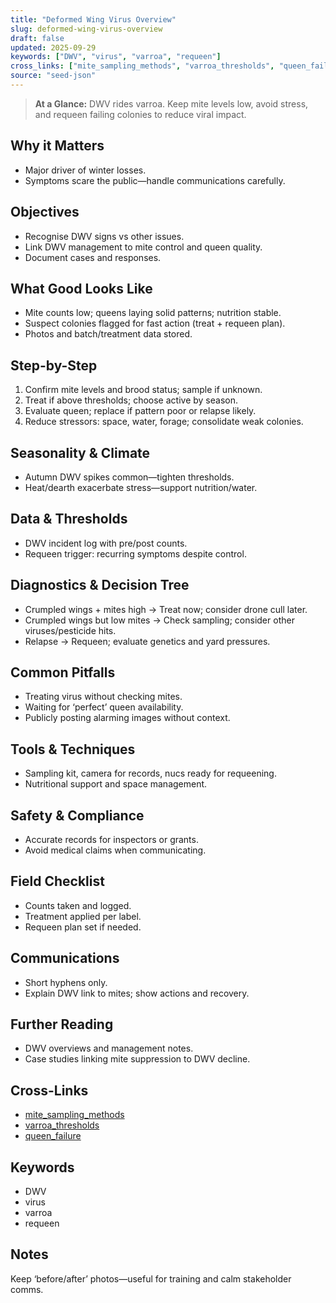 ```yaml
---
title: "Deformed Wing Virus Overview"
slug: deformed-wing-virus-overview
draft: false
updated: 2025-09-29
keywords: ["DWV", "virus", "varroa", "requeen"]
cross_links: ["mite_sampling_methods", "varroa_thresholds", "queen_failure"]
source: "seed-json"
---
```


> **At a Glance:** DWV rides varroa. Keep mite levels low, avoid stress, and requeen failing colonies to reduce viral impact.

## Why it Matters
- Major driver of winter losses.
- Symptoms scare the public—handle communications carefully.

## Objectives
- Recognise DWV signs vs other issues.
- Link DWV management to mite control and queen quality.
- Document cases and responses.

## What Good Looks Like
- Mite counts low; queens laying solid patterns; nutrition stable.
- Suspect colonies flagged for fast action (treat + requeen plan).
- Photos and batch/treatment data stored.

## Step-by-Step
1) Confirm mite levels and brood status; sample if unknown.
2) Treat if above thresholds; choose active by season.
3) Evaluate queen; replace if pattern poor or relapse likely.
4) Reduce stressors: space, water, forage; consolidate weak colonies.

## Seasonality & Climate
- Autumn DWV spikes common—tighten thresholds.
- Heat/dearth exacerbate stress—support nutrition/water.

## Data & Thresholds
- DWV incident log with pre/post counts.
- Requeen trigger: recurring symptoms despite control.

## Diagnostics & Decision Tree
- Crumpled wings + mites high -> Treat now; consider drone cull later.
- Crumpled wings but low mites -> Check sampling; consider other viruses/pesticide hits.
- Relapse -> Requeen; evaluate genetics and yard pressures.

## Common Pitfalls
- Treating virus without checking mites.
- Waiting for ‘perfect’ queen availability.
- Publicly posting alarming images without context.

## Tools & Techniques
- Sampling kit, camera for records, nucs ready for requeening.
- Nutritional support and space management.

## Safety & Compliance
- Accurate records for inspectors or grants.
- Avoid medical claims when communicating.

## Field Checklist
- Counts taken and logged.
- Treatment applied per label.
- Requeen plan set if needed.

## Communications
- Short hyphens only.
- Explain DWV link to mites; show actions and recovery.

## Further Reading
- DWV overviews and management notes.
- Case studies linking mite suppression to DWV decline.

## Cross-Links
- [mite_sampling_methods](/topics/mite-sampling-methods/)
- [varroa_thresholds](/topics/varroa-thresholds/)
- [queen_failure](/topics/queen-failure/)

## Keywords
- DWV
- virus
- varroa
- requeen

## Notes
Keep ‘before/after’ photos—useful for training and calm stakeholder comms.
